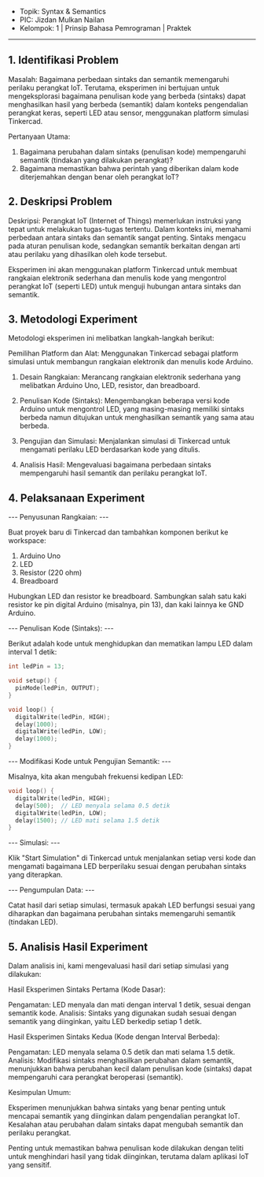 - Topik: Syntax & Semantics
- PIC: Jizdan Mulkan Nailan
- Kelompok: 1 | Prinsip Bahasa Pemrograman | Praktek
---


## 1. Identifikasi Problem
Masalah: Bagaimana perbedaan sintaks dan semantik memengaruhi perilaku perangkat IoT. Terutama, eksperimen ini bertujuan untuk mengeksplorasi bagaimana penulisan kode yang berbeda (sintaks) dapat menghasilkan hasil yang berbeda (semantik) dalam konteks pengendalian perangkat keras, seperti LED atau sensor, menggunakan platform simulasi Tinkercad.

Pertanyaan Utama:
1. Bagaimana perubahan dalam sintaks (penulisan kode) mempengaruhi semantik (tindakan yang dilakukan perangkat)?
2. Bagaimana memastikan bahwa perintah yang diberikan dalam kode diterjemahkan dengan benar oleh perangkat IoT?

## 2. Deskripsi Problem
Deskripsi: Perangkat IoT (Internet of Things) memerlukan instruksi yang tepat untuk melakukan tugas-tugas tertentu. Dalam konteks ini, memahami perbedaan antara sintaks dan semantik sangat penting. Sintaks mengacu pada aturan penulisan kode, sedangkan semantik berkaitan dengan arti atau perilaku yang dihasilkan oleh kode tersebut.

Eksperimen ini akan menggunakan platform Tinkercad untuk membuat rangkaian elektronik sederhana dan menulis kode yang mengontrol perangkat IoT (seperti LED) untuk menguji hubungan antara sintaks dan semantik.

## 3. Metodologi Experiment
Metodologi eksperimen ini melibatkan langkah-langkah berikut:

Pemilihan Platform dan Alat: Menggunakan Tinkercad sebagai platform simulasi untuk membangun rangkaian elektronik dan menulis kode Arduino.

1. Desain Rangkaian: Merancang rangkaian elektronik sederhana yang melibatkan Arduino Uno, LED, resistor, dan breadboard.

2. Penulisan Kode (Sintaks): Mengembangkan beberapa versi kode Arduino untuk mengontrol LED, yang masing-masing memiliki sintaks berbeda namun ditujukan untuk menghasilkan semantik yang sama atau berbeda.

3. Pengujian dan Simulasi: Menjalankan simulasi di Tinkercad untuk mengamati perilaku LED berdasarkan kode yang ditulis.

4. Analisis Hasil: Mengevaluasi bagaimana perbedaan sintaks mempengaruhi hasil semantik dan perilaku perangkat IoT.

## 4. Pelaksanaan Experiment
--- Penyusunan Rangkaian: ---

Buat proyek baru di Tinkercad dan tambahkan komponen berikut ke workspace: 
1. Arduino Uno
2. LED
3. Resistor (220 ohm)
4. Breadboard
   
Hubungkan LED dan resistor ke breadboard. Sambungkan salah satu kaki resistor ke pin digital Arduino (misalnya, pin 13), dan kaki lainnya ke GND Arduino.

--- Penulisan Kode (Sintaks): ---

Berikut adalah kode untuk menghidupkan dan mematikan lampu LED dalam interval 1 detik:

```cpp
int ledPin = 13;

void setup() {
  pinMode(ledPin, OUTPUT);
}

void loop() {
  digitalWrite(ledPin, HIGH);
  delay(1000);
  digitalWrite(ledPin, LOW);
  delay(1000);
}
```

--- Modifikasi Kode untuk Pengujian Semantik: ---

Misalnya, kita akan mengubah frekuensi kedipan LED:

```cpp
void loop() {
  digitalWrite(ledPin, HIGH);
  delay(500);  // LED menyala selama 0.5 detik
  digitalWrite(ledPin, LOW);
  delay(1500); // LED mati selama 1.5 detik
}
```

--- Simulasi: ---

Klik "Start Simulation" di Tinkercad untuk menjalankan setiap versi kode dan mengamati bagaimana LED berperilaku sesuai dengan perubahan sintaks yang diterapkan.

--- Pengumpulan Data: ---

Catat hasil dari setiap simulasi, termasuk apakah LED berfungsi sesuai yang diharapkan dan bagaimana perubahan sintaks memengaruhi semantik (tindakan LED).

## 5. Analisis Hasil Experiment
Dalam analisis ini, kami mengevaluasi hasil dari setiap simulasi yang dilakukan:

Hasil Eksperimen Sintaks Pertama (Kode Dasar):

Pengamatan: LED menyala dan mati dengan interval 1 detik, sesuai dengan semantik kode.
Analisis: Sintaks yang digunakan sudah sesuai dengan semantik yang diinginkan, yaitu LED berkedip setiap 1 detik.

Hasil Eksperimen Sintaks Kedua (Kode dengan Interval Berbeda):

Pengamatan: LED menyala selama 0.5 detik dan mati selama 1.5 detik.
Analisis: Modifikasi sintaks menghasilkan perubahan dalam semantik, menunjukkan bahwa perubahan kecil dalam penulisan kode (sintaks) dapat mempengaruhi cara perangkat beroperasi (semantik).

Kesimpulan Umum:

Eksperimen menunjukkan bahwa sintaks yang benar penting untuk mencapai semantik yang diinginkan dalam pengendalian perangkat IoT. Kesalahan atau perubahan dalam sintaks dapat mengubah semantik dan perilaku perangkat.

Penting untuk memastikan bahwa penulisan kode dilakukan dengan teliti untuk menghindari hasil yang tidak diinginkan, terutama dalam aplikasi IoT yang sensitif.
